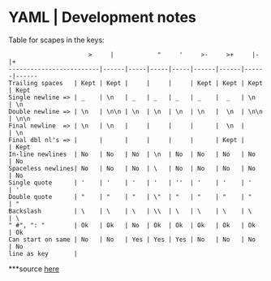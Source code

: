 # YAML | Development notes


Table for scapes in the keys:

```text
                      >     |            "     '     >-     >+     |-     |+
-------------------------|------|-----|-----|-----|------|------|------|------  
Trailing spaces   | Kept | Kept |     |     |     | Kept | Kept | Kept | Kept
Single newline => | _    | \n   | _   | _   | _   | _    |  _   | \n   | \n
Double newline => | \n   | \n\n | \n  | \n  | \n  | \n   |  \n  | \n\n | \n\n
Final newline  => | \n   | \n   |     |     |     |      |  \n  |      | \n
Final dbl nl's => |      |      |     |     |     |      | Kept |      | Kept  
In-line newlines  | No   | No   | No  | \n  | No  | No   | No   | No   | No
Spaceless newlines| No   | No   | No  | \   | No  | No   | No   | No   | No 
Single quote      | '    | '    | '   | '   | ''  | '    | '    | '    | '
Double quote      | "    | "    | "   | \"  | "   | "    | "    | "    | "
Backslash         | \    | \    | \   | \\  | \   | \    | \    | \    | \
" #", ": "        | Ok   | Ok   | No  | Ok  | Ok  | Ok   | Ok   | Ok   | Ok
Can start on same | No   | No   | Yes | Yes | Yes | No   | No   | No   | No
line as key       |
```

***source [here](https://stackoverflow.com/questions/3790454/in-yaml-how-do-i-break-a-string-over-multiple-lines/21699210) 
